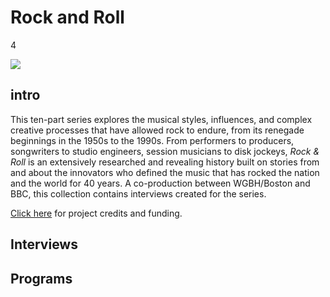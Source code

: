 # Rock and Roll

4

![](https://s3.amazonaws.com/openvault.wgbh.org/special_collections/rock_roll/rock_roll.png)

## intro

This ten-part series explores the musical styles, influences, and complex 
creative processes that have allowed rock to endure, from its renegade 
beginnings in the 1950s to the 1990s. From performers to producers, songwriters 
to studio engineers, session musicians to disk jockeys, *Rock & Roll* is an 
extensively researched and revealing history built on stories from and about 
the innovators who defined the music that has rocked the nation and the world 
for 40 years. A co-production between WGBH/Boston and BBC, this collection 
contains interviews created for the series.

[Click here](/credits/credits-rock-and-roll) for project credits and funding.

## Interviews

[](http://localhost:3000/catalog?f[special_collection_tags][]=rock_interview)

## Programs

[](http://localhost:3000/catalog?f[special_collection_tags][]=rock_program)
